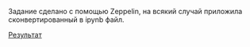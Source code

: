 Задание сделано с помощью Zeppelin, на всякий случай приложила сконвертированный  в ipynb файл.

[Результат](https://github.com/danidarya/MADE_big_data_2021/blob/main/homework4/result.png)
